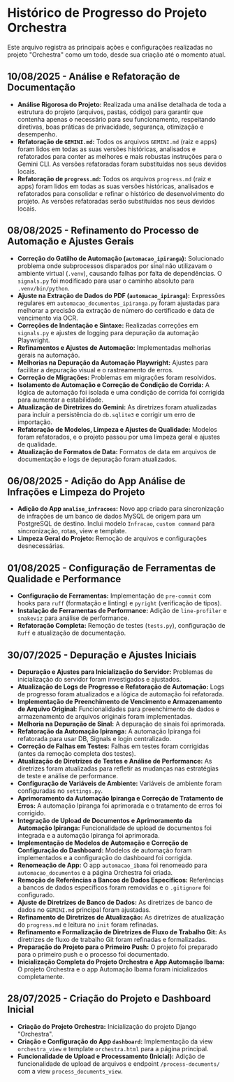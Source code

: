 # Histórico de Progresso do Projeto Orchestra

Este arquivo registra as principais ações e configurações realizadas no projeto "Orchestra" como um todo, desde sua criação até o momento atual.

## 10/08/2025 - Análise e Refatoração de Documentação

- **Análise Rigorosa do Projeto:** Realizada uma análise detalhada de toda a estrutura do projeto (arquivos, pastas, código) para garantir que contenha apenas o necessário para seu funcionamento, respeitando diretivas, boas práticas de privacidade, segurança, otimização e desempenho.
- **Refatoração de `GEMINI.md`:** Todos os arquivos `GEMINI.md` (raiz e apps) foram lidos em todas as suas versões históricas, analisados e refatorados para conter as melhores e mais robustas instruções para o Gemini CLI. As versões refatoradas foram substituídas nos seus devidos locais.
- **Refatoração de `progress.md`:** Todos os arquivos `progress.md` (raiz e apps) foram lidos em todas as suas versões históricas, analisados e refatorados para consolidar e refinar o histórico de desenvolvimento do projeto. As versões refatoradas serão substituídas nos seus devidos locais.

## 08/08/2025 - Refinamento do Processo de Automação e Ajustes Gerais

- **Correção do Gatilho de Automação (`automacao_ipiranga`):** Solucionado problema onde subprocessos disparados por sinal não utilizavam o ambiente virtual (`.venv`), causando falhas por falta de dependências. O `signals.py` foi modificado para usar o caminho absoluto para `.venv/bin/python`.
- **Ajuste na Extração de Dados do PDF (`automacao_ipiranga`):** Expressões regulares em `automacao_documentos_ipiranga.py` foram ajustadas para melhorar a precisão da extração de número do certificado e data de vencimento via OCR.
- **Correções de Indentação e Sintaxe:** Realizadas correções em `signals.py` e ajustes de logging para depuração da automação Playwright.
- **Refinamentos e Ajustes de Automação:** Implementadas melhorias gerais na automação.
- **Melhorias na Depuração da Automação Playwright:** Ajustes para facilitar a depuração visual e o rastreamento de erros.
- **Correção de Migrações:** Problemas em migrações foram resolvidos.
- **Isolamento de Automação e Correção de Condição de Corrida:** A lógica de automação foi isolada e uma condição de corrida foi corrigida para aumentar a estabilidade.
- **Atualização de Diretrizes do Gemini:** As diretrizes foram atualizadas para incluir a persistência do `db.sqlite3` e corrigir um erro de importação.
- **Refatoração de Modelos, Limpeza e Ajustes de Qualidade:** Modelos foram refatorados, e o projeto passou por uma limpeza geral e ajustes de qualidade.
- **Atualização de Formatos de Data:** Formatos de data em arquivos de documentação e logs de depuração foram atualizados.

## 06/08/2025 - Adição do App Análise de Infrações e Limpeza do Projeto

- **Adição do App `analise_infracoes`:** Novo app criado para sincronização de infrações de um banco de dados MySQL de origem para um PostgreSQL de destino. Inclui modelo `Infracao`, `custom command` para sincronização, rotas, view e template.
- **Limpeza Geral do Projeto:** Remoção de arquivos e configurações desnecessárias.

## 01/08/2025 - Configuração de Ferramentas de Qualidade e Performance

- **Configuração de Ferramentas:** Implementação de `pre-commit` com hooks para `ruff` (formatação e linting) e `pyright` (verificação de tipos).
- **Instalação de Ferramentas de Performance:** Adição de `line-profiler` e `snakeviz` para análise de performance.
- **Refatoração Completa:** Remoção de testes (`tests.py`), configuração de `Ruff` e atualização de documentação.

## 30/07/2025 - Depuração e Ajustes Iniciais

- **Depuração e Ajustes para Inicialização do Servidor:** Problemas de inicialização do servidor foram investigados e ajustados.
- **Atualização de Logs de Progresso e Refatoração de Automação:** Logs de progresso foram atualizados e a lógica de automação foi refatorada.
- **Implementação de Preenchimento de Vencimento e Armazenamento de Arquivo Original:** Funcionalidades para preenchimento de dados e armazenamento de arquivos originais foram implementadas.
- **Melhoria na Depuração de Sinal:** A depuração de sinais foi aprimorada.
- **Refatoração da Automação Ipiranga:** A automação Ipiranga foi refatorada para usar DB, Signals e login centralizado.
- **Correção de Falhas em Testes:** Falhas em testes foram corrigidas (antes da remoção completa dos testes).
- **Atualização de Diretrizes de Testes e Análise de Performance:** As diretrizes foram atualizadas para refletir as mudanças nas estratégias de teste e análise de performance.
- **Configuração de Variáveis de Ambiente:** Variáveis de ambiente foram configuradas no `settings.py`.
- **Aprimoramento da Automação Ipiranga e Correção de Tratamento de Erros:** A automação Ipiranga foi aprimorada e o tratamento de erros foi corrigido.
- **Integração de Upload de Documentos e Aprimoramento da Automação Ipiranga:** Funcionalidade de upload de documentos foi integrada e a automação Ipiranga foi aprimorada.
- **Implementação de Modelos de Automação e Correção de Configuração do Dashboard:** Modelos de automação foram implementados e a configuração do dashboard foi corrigida.
- **Renomeação de App:** O app `automacao_ibama` foi renomeado para `automacao_documentos` e a página Orchestra foi criada.
- **Remoção de Referências a Bancos de Dados Específicos:** Referências a bancos de dados específicos foram removidas e o `.gitignore` foi configurado.
- **Ajuste de Diretrizes de Banco de Dados:** As diretrizes de banco de dados no `GEMINI.md` principal foram ajustadas.
- **Refinamento de Diretrizes de Atualização:** As diretrizes de atualização do `progress.md` e leitura no `init` foram refinadas.
- **Refinamento e Formalização de Diretrizes de Fluxo de Trabalho Git:** As diretrizes de fluxo de trabalho Git foram refinadas e formalizadas.
- **Preparação do Projeto para o Primeiro Push:** O projeto foi preparado para o primeiro push e o processo foi documentado.
- **Inicialização Completa do Projeto Orchestra e App Automação Ibama:** O projeto Orchestra e o app Automação Ibama foram inicializados completamente.

## 28/07/2025 - Criação do Projeto e Dashboard Inicial

- **Criação do Projeto Orchestra:** Inicialização do projeto Django "Orchestra".
- **Criação e Configuração do App `dashboard`:** Implementação da view `orchestra_view` e template `orchestra.html` para a página principal.
- **Funcionalidade de Upload e Processamento (Inicial):** Adição de funcionalidade de upload de arquivos e endpoint `/process-documents/` com a view `process_documents_view`.
